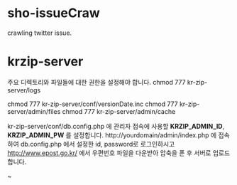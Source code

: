 sho-issueCraw
=============

crawling twitter issue.


krzip-server
===========

주요 디렉토리와 파일들에 대한 권한을 설정해야 합니다.
chmod 777 kr-zip-server/logs

chmod 777 kr-zip-server/conf/versionDate.inc
chmod 777 kr-zip-server/admin/files
chmod 777 kr-zip-server/admin/cache

kr-zip-server/conf/db.config.php 에 관리자 접속에 사용할 __KRZIP_ADMIN_ID__, __KRZIP_ADMIN_PW__ 를 설정합니다.
http://yourdomain/admin/index.php 에 접속하여 db.config.php 에서 설정한 id, password로 로그인하시고
http://www.epost.go.kr/ 에서 우편번호 파일을 다운받아 압축을 푼 후 서버로 업로드 합니다.


~


